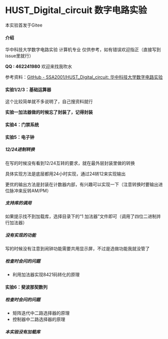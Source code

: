 # HUST_Digital_circuit 数字电路实验

本实验首发于Gitee

#### 介绍

华中科技大学数字电路实验 计算机专业
仅供参考，如有错误欢迎指正（直接写到issue里就行）

**QQ : 462241980** 欢迎来找我吹水

参考资料：[GitHub - SSA2001/HUST_Digital_circuit: 华中科技大学数字电路实验](https://github.com/SSA2001/HUST_Digital_circuit)

#### 实验1/2/3：基础运算器

这个比较简单就不多说明了，自己搜资料就行

**实验一加法器做的时候忘了封装了，记得封装**

#### 实验4：门禁系统

#### 实验5：电子钟

##### 12/24进制转换

在写的时候没有看到12/24互转的要求，就在最外层封装里做的转换

具体实现方法是底层都用24小时实现，通过24转12来实现输出

更优的输出方法是封装在计数器内部，有兴趣可以实现一下（注意转换时要输出进位脉冲来反转AM/PM）

##### 支持库的调用

如果提示找不到加载库，选择目录下的“1 加法器”文件即可（调用了四位二进制并行加法器）

##### 没有实现的功能

写的时候没有注意到闹钟功能需要共用显示屏，不过是选做功能我就没管了

##### 检查时会问的问题

- 利用加法器实现8421码转化的原理

#### 实验6：斐波那契数列

##### 检查时会问的问题

- 矩阵迭代中二路选择器的原理
- 控制器中二路选择器的原理

##### 本实验没有加载库
